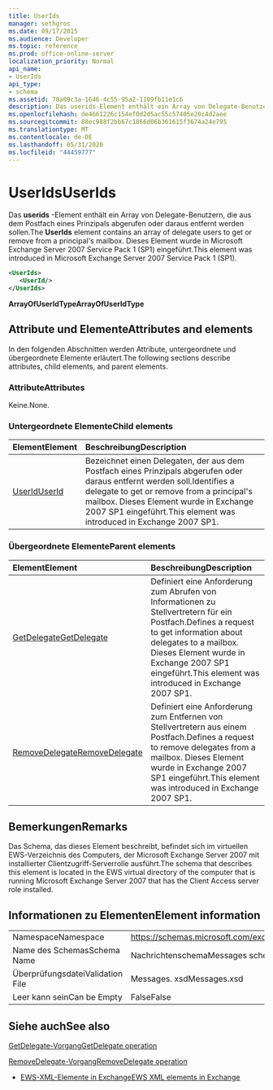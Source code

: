 ```yaml
---
title: UserIds
manager: sethgros
ms.date: 09/17/2015
ms.audience: Developer
ms.topic: reference
ms.prod: office-online-server
localization_priority: Normal
api_name:
- UserIds
api_type:
- schema
ms.assetid: 78a09c3a-1646-4c55-95a2-1109fb11e1c6
description: Das userids-Element enthält ein Array von Delegate-Benutzern, die aus dem Postfach eines Prinzipals abgerufen oder daraus entfernt werden sollen. Dieses Element wurde in Microsoft Exchange Server 2007 Service Pack 1 (SP1) eingeführt.
ms.openlocfilehash: de4661226c154ef0d2d5ac55c57405e20c4d2aee
ms.sourcegitcommit: 88ec988f2bb67c1866d06b361615f3674a24e795
ms.translationtype: MT
ms.contentlocale: de-DE
ms.lasthandoff: 05/31/2020
ms.locfileid: "44459777"
---
```

# <a name="userids"></a><span data-ttu-id="574b7-104">UserIds</span><span class="sxs-lookup"><span data-stu-id="574b7-104">UserIds</span></span>

<span data-ttu-id="574b7-105">Das **userids** -Element enthält ein Array von Delegate-Benutzern, die aus dem Postfach eines Prinzipals abgerufen oder daraus entfernt werden sollen.</span><span class="sxs-lookup"><span data-stu-id="574b7-105">The **UserIds** element contains an array of delegate users to get or remove from a principal's mailbox.</span></span> <span data-ttu-id="574b7-106">Dieses Element wurde in Microsoft Exchange Server 2007 Service Pack 1 (SP1) eingeführt.</span><span class="sxs-lookup"><span data-stu-id="574b7-106">This element was introduced in Microsoft Exchange Server 2007 Service Pack 1 (SP1).</span></span> 
  
```xml
<UserIds>
   <UserId/>
</UserIds>
```

 <span data-ttu-id="574b7-107">**ArrayOfUserIdType**</span><span class="sxs-lookup"><span data-stu-id="574b7-107">**ArrayOfUserIdType**</span></span>
## <a name="attributes-and-elements"></a><span data-ttu-id="574b7-108">Attribute und Elemente</span><span class="sxs-lookup"><span data-stu-id="574b7-108">Attributes and elements</span></span>

<span data-ttu-id="574b7-109">In den folgenden Abschnitten werden Attribute, untergeordnete und übergeordnete Elemente erläutert.</span><span class="sxs-lookup"><span data-stu-id="574b7-109">The following sections describe attributes, child elements, and parent elements.</span></span>
  
### <a name="attributes"></a><span data-ttu-id="574b7-110">Attribute</span><span class="sxs-lookup"><span data-stu-id="574b7-110">Attributes</span></span>

<span data-ttu-id="574b7-111">Keine.</span><span class="sxs-lookup"><span data-stu-id="574b7-111">None.</span></span>
  
### <a name="child-elements"></a><span data-ttu-id="574b7-112">Untergeordnete Elemente</span><span class="sxs-lookup"><span data-stu-id="574b7-112">Child elements</span></span>

|<span data-ttu-id="574b7-113">**Element**</span><span class="sxs-lookup"><span data-stu-id="574b7-113">**Element**</span></span>|<span data-ttu-id="574b7-114">**Beschreibung**</span><span class="sxs-lookup"><span data-stu-id="574b7-114">**Description**</span></span>|
|:-----|:-----|
|[<span data-ttu-id="574b7-115">UserId</span><span class="sxs-lookup"><span data-stu-id="574b7-115">UserId</span></span>](userid.md) <br/> |<span data-ttu-id="574b7-116">Bezeichnet einen Delegaten, der aus dem Postfach eines Prinzipals abgerufen oder daraus entfernt werden soll.</span><span class="sxs-lookup"><span data-stu-id="574b7-116">Identifies a delegate to get or remove from a principal's mailbox.</span></span> <span data-ttu-id="574b7-117">Dieses Element wurde in Exchange 2007 SP1 eingeführt.</span><span class="sxs-lookup"><span data-stu-id="574b7-117">This element was introduced in Exchange 2007 SP1.</span></span>  <br/> |
   
### <a name="parent-elements"></a><span data-ttu-id="574b7-118">Übergeordnete Elemente</span><span class="sxs-lookup"><span data-stu-id="574b7-118">Parent elements</span></span>

|<span data-ttu-id="574b7-119">**Element**</span><span class="sxs-lookup"><span data-stu-id="574b7-119">**Element**</span></span>|<span data-ttu-id="574b7-120">**Beschreibung**</span><span class="sxs-lookup"><span data-stu-id="574b7-120">**Description**</span></span>|
|:-----|:-----|
|[<span data-ttu-id="574b7-121">GetDelegate</span><span class="sxs-lookup"><span data-stu-id="574b7-121">GetDelegate</span></span>](getdelegate.md) <br/> |<span data-ttu-id="574b7-122">Definiert eine Anforderung zum Abrufen von Informationen zu Stellvertretern für ein Postfach.</span><span class="sxs-lookup"><span data-stu-id="574b7-122">Defines a request to get information about delegates to a mailbox.</span></span> <span data-ttu-id="574b7-123">Dieses Element wurde in Exchange 2007 SP1 eingeführt.</span><span class="sxs-lookup"><span data-stu-id="574b7-123">This element was introduced in Exchange 2007 SP1.</span></span>  <br/> |
|[<span data-ttu-id="574b7-124">RemoveDelegate</span><span class="sxs-lookup"><span data-stu-id="574b7-124">RemoveDelegate</span></span>](removedelegate.md) <br/> |<span data-ttu-id="574b7-125">Definiert eine Anforderung zum Entfernen von Stellvertretern aus einem Postfach.</span><span class="sxs-lookup"><span data-stu-id="574b7-125">Defines a request to remove delegates from a mailbox.</span></span> <span data-ttu-id="574b7-126">Dieses Element wurde in Exchange 2007 SP1 eingeführt.</span><span class="sxs-lookup"><span data-stu-id="574b7-126">This element was introduced in Exchange 2007 SP1.</span></span>  <br/> |
   
## <a name="remarks"></a><span data-ttu-id="574b7-127">Bemerkungen</span><span class="sxs-lookup"><span data-stu-id="574b7-127">Remarks</span></span>

<span data-ttu-id="574b7-128">Das Schema, das dieses Element beschreibt, befindet sich im virtuellen EWS-Verzeichnis des Computers, der Microsoft Exchange Server 2007 mit installierter Clientzugriff-Serverrolle ausführt.</span><span class="sxs-lookup"><span data-stu-id="574b7-128">The schema that describes this element is located in the EWS virtual directory of the computer that is running Microsoft Exchange Server 2007 that has the Client Access server role installed.</span></span>
  
## <a name="element-information"></a><span data-ttu-id="574b7-129">Informationen zu Elementen</span><span class="sxs-lookup"><span data-stu-id="574b7-129">Element information</span></span>

|||
|:-----|:-----|
|<span data-ttu-id="574b7-130">Namespace</span><span class="sxs-lookup"><span data-stu-id="574b7-130">Namespace</span></span>  <br/> |https://schemas.microsoft.com/exchange/services/2006/messages  <br/> |
|<span data-ttu-id="574b7-131">Name des Schemas</span><span class="sxs-lookup"><span data-stu-id="574b7-131">Schema Name</span></span>  <br/> |<span data-ttu-id="574b7-132">Nachrichtenschema</span><span class="sxs-lookup"><span data-stu-id="574b7-132">Messages schema</span></span>  <br/> |
|<span data-ttu-id="574b7-133">Überprüfungsdatei</span><span class="sxs-lookup"><span data-stu-id="574b7-133">Validation File</span></span>  <br/> |<span data-ttu-id="574b7-134">Messages. xsd</span><span class="sxs-lookup"><span data-stu-id="574b7-134">Messages.xsd</span></span>  <br/> |
|<span data-ttu-id="574b7-135">Leer kann sein</span><span class="sxs-lookup"><span data-stu-id="574b7-135">Can be Empty</span></span>  <br/> |<span data-ttu-id="574b7-136">False</span><span class="sxs-lookup"><span data-stu-id="574b7-136">False</span></span>  <br/> |
   
## <a name="see-also"></a><span data-ttu-id="574b7-137">Siehe auch</span><span class="sxs-lookup"><span data-stu-id="574b7-137">See also</span></span>



[<span data-ttu-id="574b7-138">GetDelegate-Vorgang</span><span class="sxs-lookup"><span data-stu-id="574b7-138">GetDelegate operation</span></span>](getdelegate-operation.md)
  
[<span data-ttu-id="574b7-139">RemoveDelegate-Vorgang</span><span class="sxs-lookup"><span data-stu-id="574b7-139">RemoveDelegate operation</span></span>](removedelegate-operation.md)


- [<span data-ttu-id="574b7-140">EWS-XML-Elemente in Exchange</span><span class="sxs-lookup"><span data-stu-id="574b7-140">EWS XML elements in Exchange</span></span>](ews-xml-elements-in-exchange.md)

